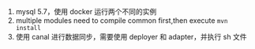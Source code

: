 1. mysql 5.7，使用 docker 运行两个不同的实例
2. multiple modules need to compile common <module> first,then execute `mvn install`
3. 使用 canal 进行数据同步，需要使用 deployer 和 adapter，并执行 sh 文件